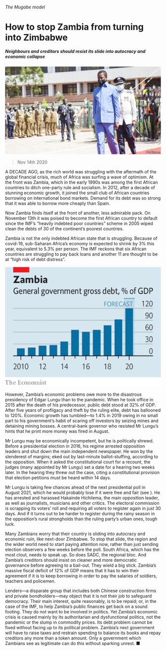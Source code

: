 ###### The Mugabe model

# How to stop Zambia from turning into Zimbabwe 

##### Neighbours and creditors should resist its slide into autocracy and economic collapse 

![image](images/20201114_LDP501.jpg) 

> Nov 14th 2020 

A  DECADE AGO, as the rich world was struggling with the aftermath of the global financial crisis, much of Africa was surfing a wave of optimism. At the front was Zambia, which in the early 1990s was among the first African countries to ditch one-party rule and socialism. In 2012, after a decade of stunning economic growth, it joined the small club of African countries borrowing on international bond markets. Demand for its debt was so strong that it was able to borrow more cheaply than Spain.

Now Zambia finds itself at the front of another, less admirable pack. On November 13th it was poised to become the first African country to default since the IMF’s “heavily indebted poor countries” scheme in 2005 wiped clean the debts of 30 of the continent’s poorest countries.


Zambia is not the only indebted African state that is struggling. Because of covid-19, sub-Saharan Africa’s economy is expected to shrink by 3% this year, equivalent to 5.3% per person. The IMF reckons that six African countries are struggling to pay back loans and another 11 are thought to be at “high risk of debt distress”.

![image](images/20201114_LDC263_0.png) 


However, Zambia’s economic problems owe more to the disastrous presidency of Edgar Lungu than to the pandemic. When he took office in 2015 after the death of his predecessor, public debt stood at 32% of GDP. After five years of profligacy and theft by the ruling elite, debt has ballooned to 120%. Economic growth has tumbled—to 1.4% in 2019 owing in no small part to his government’s habit of scaring off investors by seizing mines and detaining mining bosses. A central-bank governor who resisted Mr Lungu’s hints that he print more money was fired in August.

Mr Lungu may be economically incompetent, but he is politically shrewd. Before a presidential election in 2016, his regime arrested opposition leaders and shut down the main independent newspaper. He won by the slenderest of margins; eked out by last-minute ballot-stuffing, according to the opposition. When it asked the constitutional court for a recount, the judges (many appointed by Mr Lungu) set a date for a hearing two weeks later. In the hearing they threw out the case, citing a constitutional provision that election petitions must be heard within 14 days.

Mr Lungu is taking few chances ahead of the next presidential poll in August 2021, which he would probably lose if it were free and fair (see ). He has arrested and harassed Hakainde Hichilema, the main opposition leader, as well as journalists, musicians and other critics. The electoral commission is scrapping its voters’ roll and requiring all voters to register again in just 30 days. And if it turns out to be harder to register during the rainy season in the opposition’s rural strongholds than the ruling party’s urban ones, tough luck.

Many Zambians worry that their country is sliding into autocracy and economic ruin, like next-door Zimbabwe. To stop that slide, the region and the wider world need to start paying attention now, rather than just sending election observers a few weeks before the poll. South Africa, which has the most clout, needs to speak up. So does SADC, the regional bloc. And Zambia’s creditors should insist on cleaner and more democratic governance before agreeing to a bail-out. They wield a big stick. Zambia’s massive fiscal deficit of 12% of GDP means that it has to win their agreement if it is to keep borrowing in order to pay the salaries of soldiers, teachers and policemen.

Lenders—a disparate group that includes both Chinese construction firms and private bondholders—may object that it is not their job to safeguard democracy. Their main interest, quite reasonably, is to be repaid; or, in the case of the IMF, to help Zambia’s public finances get back on a sound footing. They do not want to be involved in politics. Yet Zambia’s economic crisis is caused mainly by its authoritarian and dysfunctional politics, not the pandemic or the slump in commodity prices. Its debt problem cannot be fixed without facing up to its political problem. Zambia’s next government will have to raise taxes and restrain spending to balance its books and repay creditors any more than a token amount. Only a government which Zambians see as legitimate can do this without sparking unrest. ■

